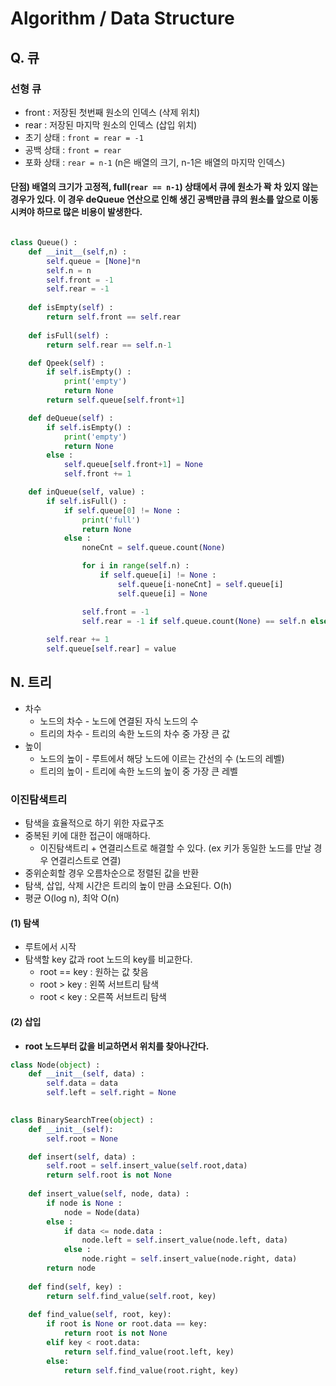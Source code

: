 # Algorithm / Data Structure  
## Q. 큐  
### 선형 큐  
 - front : 저장된 첫번째 원소의 인덱스 (삭제 위치)
 - rear : 저장된 마지막 원소의 인덱스 (삽입 위치)
 - 초기 상태 : ```front = rear = -1```
 - 공백 상태 : ```front = rear```
 - 포화 상태 : ```rear = n-1``` (n은 배열의 크기, n-1은 배열의 마지막 인덱스)  
#### 단점) 배열의 크기가 고정적, full(```rear == n-1```) 상태에서 큐에 원소가 꽉 차 있지 않는 경우가 있다. 이 경우 deQueue 연산으로 인해 생긴 공백만큼 큐의 원소를 앞으로 이동시켜야 하므로 많은 비용이 발생한다.  
```python  

class Queue() :
    def __init__(self,n) :
        self.queue = [None]*n
        self.n = n
        self.front = -1
        self.rear = -1
    
    def isEmpty(self) :
        return self.front == self.rear
    
    def isFull(self) :
        return self.rear == self.n-1

    def Qpeek(self) :
        if self.isEmpty() :
            print('empty')
            return None
        return self.queue[self.front+1]

    def deQueue(self) :
        if self.isEmpty() :
            print('empty')
            return None
        else :
            self.queue[self.front+1] = None
            self.front += 1

    def inQueue(self, value) :
        if self.isFull() :
            if self.queue[0] != None :
                print('full')
                return None
            else :
                noneCnt = self.queue.count(None)

                for i in range(self.n) :
                    if self.queue[i] != None :
                        self.queue[i-noneCnt] = self.queue[i]
                        self.queue[i] = None

                self.front = -1
                self.rear = -1 if self.queue.count(None) == self.n else i-noneCnt
                    
        self.rear += 1
        self.queue[self.rear] = value  
```
 
## N. 트리  
 - 차수  
   - 노드의 차수 - 노드에 연결된 자식 노드의 수  
   - 트리의 차수 - 트리의 속한 노드의 차수 중 가장 큰 값  
 - 높이  
   - 노드의 높이 - 루트에서 해당 노드에 이르는 간선의 수 (노드의 레벨) 
   - 트리의 높이 - 트리에 속한 노드의 높이 중 가장 큰 레벨  
   
### 이진탐색트리  
 - 탐색을 효율적으로 하기 위한 자료구조  
 - 중복된 키에 대한 접근이 애매하다. 
   - 이진탐색트리 + 연결리스트로 해결할 수 있다. (ex 키가 동일한 노드를 만날 경우 연결리스트로 연결)  
 - 중위순회할 경우 오름차순으로 정렬된 값을 반환
 - 탐색, 삽입, 삭제 시간은 트리의 높이 만큼 소요된다. O(h)
 - 평균 O(log n), 최악 O(n)  
 
#### (1) 탐색  
 - 루트에서 시작
 - 탐색할 key 값과 root 노드의 key를 비교한다. 
   - root == key : 원하는 값 찾음
   - root > key : 왼쪽 서브트리 탐색
   - root < key : 오른쪽 서브트리 탐색  
#### (2) 삽입  
 - **root 노드부터 값을 비교하면서 위치를 찾아나간다.**
  
```python  
class Node(object) :
    def __init__(self, data) :
        self.data = data
        self.left = self.right = None 
        

class BinarySearchTree(object) :
    def __init__(self):
        self.root = None

    def insert(self, data) :
        self.root = self.insert_value(self.root,data)
        return self.root is not None
    
    def insert_value(self, node, data) :
        if node is None :
            node = Node(data)
        else :
            if data <= node.data :
                node.left = self.insert_value(node.left, data)
            else :
                node.right = self.insert_value(node.right, data)
        return node 
    
    def find(self, key) :
        return self.find_value(self.root, key) 
    
    def find_value(self, root, key):
        if root is None or root.data == key:
            return root is not None
        elif key < root.data:
            return self.find_value(root.left, key)
        else:
            return self.find_value(root.right, key)  
```  
